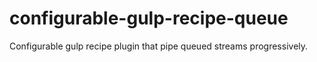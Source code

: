 # configurable-gulp-recipe-queue
Configurable gulp recipe plugin that pipe queued streams progressively.
